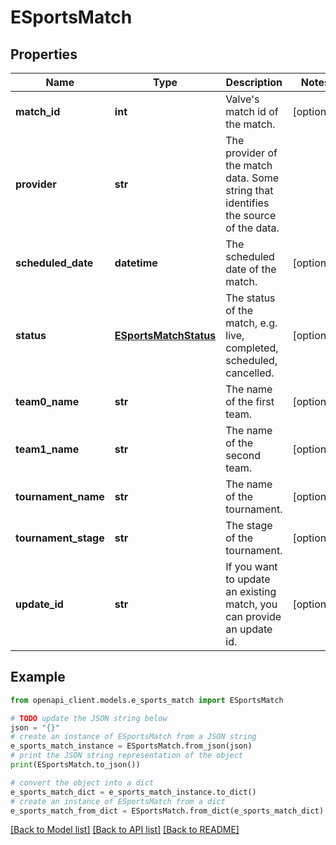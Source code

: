 # ESportsMatch


## Properties

Name | Type | Description | Notes
------------ | ------------- | ------------- | -------------
**match_id** | **int** | Valve&#39;s match id of the match. | [optional] 
**provider** | **str** | The provider of the match data. Some string that identifies the source of the data. | 
**scheduled_date** | **datetime** | The scheduled date of the match. | [optional] 
**status** | [**ESportsMatchStatus**](ESportsMatchStatus.md) | The status of the match, e.g. live, completed, scheduled, cancelled. | [optional] 
**team0_name** | **str** | The name of the first team. | [optional] 
**team1_name** | **str** | The name of the second team. | [optional] 
**tournament_name** | **str** | The name of the tournament. | [optional] 
**tournament_stage** | **str** | The stage of the tournament. | [optional] 
**update_id** | **str** | If you want to update an existing match, you can provide an update id. | [optional] 

## Example

```python
from openapi_client.models.e_sports_match import ESportsMatch

# TODO update the JSON string below
json = "{}"
# create an instance of ESportsMatch from a JSON string
e_sports_match_instance = ESportsMatch.from_json(json)
# print the JSON string representation of the object
print(ESportsMatch.to_json())

# convert the object into a dict
e_sports_match_dict = e_sports_match_instance.to_dict()
# create an instance of ESportsMatch from a dict
e_sports_match_from_dict = ESportsMatch.from_dict(e_sports_match_dict)
```
[[Back to Model list]](../README.md#documentation-for-models) [[Back to API list]](../README.md#documentation-for-api-endpoints) [[Back to README]](../README.md)


